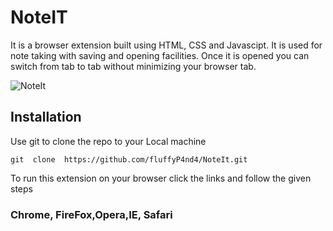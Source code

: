 # NoteIT
It is a browser extension built using HTML, CSS and Javascipt. It is used for note taking with saving and opening facilities.
Once it is opened you can switch from tab to tab without minimizing your browser tab.



![NoteIt](https://github.com/fluffyP4nd4/NoteIt/blob/main/noteit.png)

## Installation

Use git to clone the repo to your Local machine

```
git  clone  https://github.com/fluffyP4nd4/NoteIt.git
```

To run this extension on your browser click the links and follow the given steps

### Chrome, FireFox,Opera,IE, Safari




